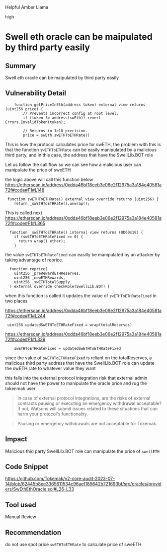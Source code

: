 Helpful Amber Llama

high

# Swell eth oracle can be maipulated by third party easily
## Summary

Swell eth oracle can be maipulated by third party easily

## Vulnerability Detail
```solidity
    function getPriceInEth(address token) external view returns (uint256 price) {
        // Prevents incorrect config at root level.
        if (token != address(swEth)) revert Errors.InvalidToken(token);

        // Returns in 1e18 precision.
        price = swEth.swETHToETHRate()
```

This is how the protocol calculates price for swETH, the problem with this is that the function `swETHToETHRate` can be easily manipulated by a malicious third party, and in this case, the address that have the SwellLib.BOT role

Let us follow the call flow so we can see how a malicious user can manipulate the price of sweETH

the logic above will call this function below
https://etherscan.io/address/0xdda46bf18eeb3e06e2f12975a3a184e40581a72f#code#F1#L148
```solidity
 function swETHToETHRate() external view override returns (uint256) {
    return _swETHToETHRate().unwrap();
```

This is called next
https://etherscan.io/address/0xdda46bf18eeb3e06e2f12975a3a184e40581a72f#code#F1#L365

```solidity
  function _swETHToETHRate() internal view returns (UD60x18) {
    if (swETHToETHRateFixed == 0) {
      return wrap(1 ether);
    }
```
the value `swETHToETHRateFixed` can easilly be manipulated by an attacker by taking advantage of reprice.

```solidity
  function reprice(
    uint256 _preRewardETHReserves,
    uint256 _newETHRewards,
    uint256 _swETHTotalSupply
  ) external override checkRole(SwellLib.BOT) {
```
when this function is called it updates the value of `swETHToETHRateFixed` in two places

https://etherscan.io/address/0xdda46bf18eeb3e06e2f12975a3a184e40581a72f#code#F1#L244
```solidity
 uint256 updatedSwETHToETHRateFixed = wrap(totalReserves)
```


https://etherscan.io/address/0xdda46bf18eeb3e06e2f12975a3a184e40581a72f#code#F1#L339
```solidity
    swETHToETHRateFixed = updatedSwETHToETHRateFixed
```

since the value of `swETHToETHRateFixed` is reliant on the totalReserves, a malicious third party address that have the SwellLib.BOT role can update the swETH rate to whatever value they want

this falls into the external protocol integration risk that external admin should not have the power to manipulate the oracle price and rug the tokenmak user

> In case of external protocol integrations, are the risks of external contracts pausing or executing an emergency withdrawal acceptable? If not, Watsons will submit issues related to these situations that can harm your protocol's functionality.

> Pausing or emergency withdrawals are not acceptable for Tokemak.

## Impact
Malicious thid party SwellLib.BOT role can manipulate the price of `swellETH` 

## Code Snippet
https://github.com/Tokemak/v2-core-audit-2023-07-14/blob/62445b8ee3365611534c96aef189642b721693bf/src/oracles/providers/SwEthEthOracle.sol#L26-L33

## Tool used

Manual Review

## Recommendation
do not use spot price `swETHToETHRate` to calculate price of sweETH